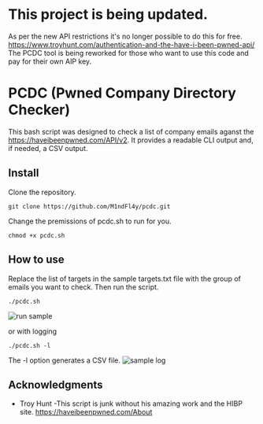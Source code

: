 # This project is being updated.

As per the new API restrictions it's no longer possible to do this for free. https://www.troyhunt.com/authentication-and-the-have-i-been-pwned-api/ The PCDC tool is being reworked for those who want to use this code and pay for their own AIP key.

# PCDC (Pwned Company Directory Checker)

This bash script was designed to check a list of company emails aganst the https://haveibeenpwned.com/API/v2.  It provides a readable CLI output and, if needed, a CSV output.

## Install

Clone the repository.
```
git clone https://github.com/M1ndFl4y/pcdc.git
```
Change the premissions of pcdc.sh to run for you.

```
chmod +x pcdc.sh
```

## How to use

Replace the list of targets in the sample targets.txt file with the group of emails you want to check.
Then run the script.

```
./pcdc.sh
```
![run sample](https://user-images.githubusercontent.com/33877442/54125356-c6dbd680-43d2-11e9-9164-ddcfd8da2aa6.JPG)

or with logging
```
./pcdc.sh -l
```
The -l option generates a CSV file.
![sample log](https://user-images.githubusercontent.com/33877442/54125514-3651c600-43d3-11e9-987d-df658be10647.JPG)

## Acknowledgments

* Troy Hunt
    -This script is junk without his amazing work and the HIBP site.  https://haveibeenpwned.com/About
